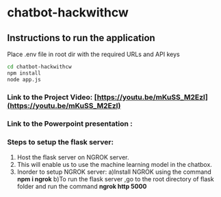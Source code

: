 # chatbot-hackwithcw

## Instructions to run the application

Place .env file in root dir with the required URLs and API keys

```bash
cd chatbot-hackwithcw
npm install
node app.js
```

### Link to the Project Video:   [https://youtu.be/mKuSS_M2EzI](https://youtu.be/mKuSS_M2EzI)

### Link to the Powerpoint presentation :

### Steps to setup the flask server:
1) Host the flask server on NGROK server.
2) This will enable us to use the machine learning model in the chatbox.
3) Inorder to setup NGROK server:
a)Install NGROK using the command  **npm i ngrok**
b)To run the flask server ,go to the root directory of flask folder and run the command **ngrok http 5000**
 


